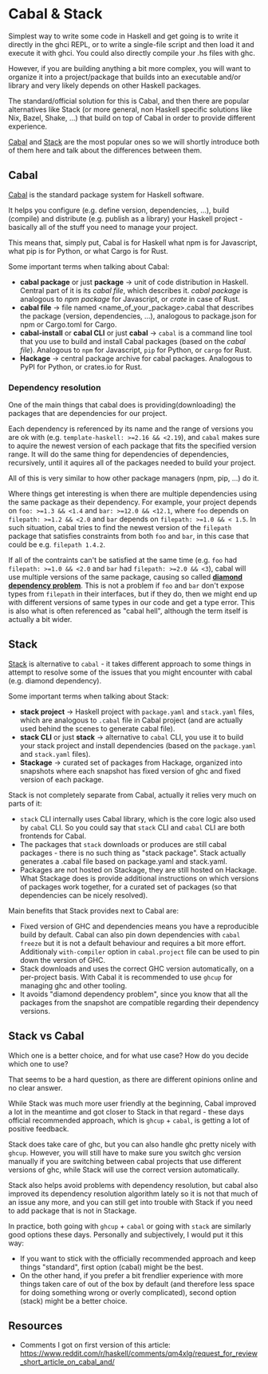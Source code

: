 # Cabal & Stack

Simplest way to write some code in Haskell and get going is to write it directly in the ghci REPL, or to write a single-file script and then load it and execute it with ghci. You could also directly compile your .hs files with ghc.

However, if you are building anything a bit more complex, you will want to organize it into a project/package that builds into an executable and/or library and very likely depends on other Haskell packages.

The standard/official solution for this is Cabal, and then there are popular alternatives like Stack (or more general, non Haskell specific solutions like Nix, Bazel, Shake, ...) that build on top of Cabal in order to provide different experience.

[Cabal](https://haskell.org/cabal) and [Stack](https://haskellstack.org) are the most popular ones so we will shortly introduce both of them here and talk about the differences between them.

## Cabal

[Cabal](https://haskell.org/cabal) is the standard package system for Haskell software.

It helps you configure (e.g. define version, dependencies, ...), build (compile) and distribute (e.g. publish as a library) your Haskell project - basically all of the stuff you need to manage your project.

This means that, simply put, Cabal is for Haskell what npm is for Javascript, what pip is for Python, or what Cargo is for Rust.

Some important terms when talking about Cabal:
- **cabal package** or just **package** -> unit of code distribution in Haskell. Central part of it is its *cabal file*, which describes it. *cabal package* is analogous to *npm package* for Javascript, or *crate* in case of Rust.
- **cabal file** -> file named <name_of_your_package>.cabal that describes the package (version, dependencies, ...), analogous to package.json for npm or Cargo.toml for Cargo.
- **cabal-install** or **cabal CLI** or just **cabal** -> `cabal` is a command line tool that you use to build and install Cabal packages (based on the *cabal file*). Analogous to `npm` for Javascript, `pip` for Python, or `cargo` for Rust.
- **Hackage** -> central package archive for cabal packages. Analogous to PyPI for Python, or crates.io for Rust.

### Dependency resolution
One of the main things that cabal does is providing(downloading) the packages that are dependencies for our project.

Each dependency is referenced by its name and the range of versions you are ok with (e.g. `template-haskell: >=2.16 && <2.19`), and `cabal` makes sure to aquire the newest version of each package that fits the specified version range.
It will do the same thing for dependencies of dependencies, recursively, until it aquires all of the packages needed to build your project.

All of this is very similar to how other package managers (npm, pip, ...) do it.

Where things get interesting is when there are multiple dependencies using the same package as their dependency.
For example, your project depends on `foo: >=1.3 && <1.4` and `bar: >=12.0 && <12.1`, where `foo` depends on `filepath: >=1.2 && <2.0` and `bar` depends on `filepath: >=1.0 && < 1.5`.
In such situation, cabal tries to find the newest version of the `filepath` package that satisfies constraints from both `foo` and `bar`, in this case that could be e.g. `filepath 1.4.2`.

If all of the contraints can't be satisfied at the same time (e.g. `foo` had `filepath: >=1.0 && <2.0` and `bar` had `filepath: >=2.0 && <3`), cabal will use multiple versions of the same package, causing so called [**diamond dependency problem**](https://well-typed.com/blog/2008/04/the-dreaded-diamond-dependency-problem/). This is not a problem if `foo` and `bar` don't expose types from `filepath` in their interfaces, but if they do, then we might end up with different versions of same types in our code and get a type error. This is also what is often referenced as "cabal hell", although the term itself is actually a bit wider.

## Stack

[Stack](https://haskellstack.org) is alternative to `cabal` - it takes different approach to some things in attempt to resolve some of the issues that you might encounter with cabal (e.g. diamond dependency).

Some important terms when talking about Stack:
- **stack project** -> Haskell project with `package.yaml` and `stack.yaml` files, which are analogous to `.cabal` file in Cabal project (and are actually used behind the scenes to generate cabal file).
- **stack CLI** or just **stack** -> alternative to `cabal` CLI, you use it to build your stack project and install dependencies (based on the `package.yaml` and `stack.yaml` files).
- **Stackage** -> curated set of packages from Hackage, organized into snapshots where each snapshot has fixed version of ghc and fixed version of each package.

Stack is not completely separate from Cabal, actually it relies very much on parts of it:
- `stack` CLI internally uses Cabal library, which is the core logic also used by `cabal` CLI.
  So you could say that `stack` CLI and `cabal` CLI are both frontends for Cabal.
- The packages that `stack` downloads or produces are still cabal packages - there is no such thing as "stack package".
  Stack actually generates a .cabal file based on package.yaml and stack.yaml.
- Packages are not hosted on Stackage, they are still hosted on Hackage.
  What Stackage does is provide additional instructions on which versions of packages work together, for a curated set of packages (so that dependencies can be nicely resolved).

Main benefits that Stack provides next to Cabal are:
- Fixed version of GHC and dependencies means you have a reproducible build by default.
  Cabal can also pin down dependencies with `cabal freeze` but it is not a default behaviour and requires a bit more effort.
  Additionaly `with-compiler` option in `cabal.project` file can be used to pin down the version of GHC.
- Stack downloads and uses the correct GHC version automatically, on a per-project basis.
  With Cabal it is recommended to use `ghcup` for managing ghc and other tooling.
- It avoids "diamond dependency problem", since you know that all the packages from the snapshot are compatible regarding their dependency versions.

## Stack vs Cabal

Which one is a better choice, and for what use case? How do you decide which one to use?

That seems to be a hard question, as there are different opinions online and no clear answer.

While Stack was much more user friendly at the beginning, Cabal improved a lot in the meantime and got closer to Stack in that regard - these days official recommended approach, which is `ghcup` + `cabal`, is getting a lot of positive feedback.

Stack does take care of ghc, but you can also handle ghc pretty nicely with `ghcup`. However, you will still have to make sure you switch ghc version manually if you are switching between cabal projects that use different versions of ghc, while Stack will use the correct version automatically.

Stack also helps avoid problems with dependency resolution, but cabal also improved its dependency resolution algorithm lately so it is not that much of an issue any more, and you can still get into trouble with Stack if you need to add package that is not in Stackage.

In practice, both going with `ghcup` + `cabal` or going with `stack` are similarly good options these days.
Personally and subjectively, I would put it this way:
- If you want to stick with the officially recommended approach and keep things "standard", first option (cabal) might be the best.
- On the other hand, if you prefer a bit frendlier experience with more things taken care of out of the box by default (and therefore less space for doing something wrong or overly complicated), second option (stack) might be a better choice.

## Resources
- Comments I got on first version of this article: https://www.reddit.com/r/haskell/comments/qm4xlg/request_for_review_short_article_on_cabal_and/
